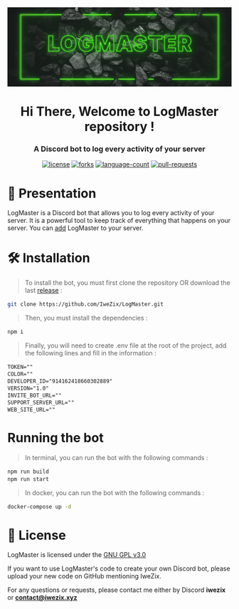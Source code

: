 <div align="center">
    <img align="center" style="display: block; margin: 0 auto" src="assets/readme/banner.gif">
</div>

<h1 align="center">Hi There, Welcome to LogMaster repository ! </h1>
<h3 align="center">A Discord bot to log every activity of your server</h3>

<!-- Badges -->
<div align="center">
    <a href="https://img.shields.io/github/license/IweZix/LogMaster"><img src="https://img.shields.io/github/license/IweZix/LogMaster" alt="license"/></a>
    <a href="https://img.shields.io/github/forks/IweZix/LogMaster"><img src="https://img.shields.io/github/forks/IweZix/LogMaster" alt="forks"/></a>
    <a href="https://img.shields.io/github/languages/count/IweZix/LogMaster"><img src="https://img.shields.io/github/languages/count/IweZix/LogMaster" alt="language-count"/></a>
    <a href="https://img.shields.io/github/issues-pr/IweZix/LogMaster"><img src="https://img.shields.io/github/issues-pr/IweZix/LogMaster" alt="pull-requests"/></a>
</div>

<!-- Presentation -->
# 📜 Presentation

LogMaster is a Discord bot that allows you to log every activity of your server. It is a powerful tool to keep track of everything that happens on your server. You can [add](https://discord.com/oauth2/authorize?client_id=1257230339764654101) LogMaster to your server. 

<!-- Installation -->
# 🛠️ Installation

> To install the bot, you must first clone the repository OR download the last [release](https://github.com/IweZix/LogMaster/releases) :

```bash
git clone https://github.com/IweZix/LogMaster.git
```

> Then, you must install the dependencies :

```bash
npm i
```

> Finally, you will need to create .env file at the root of the project, add the following lines and fill in the information :

```env
TOKEN=""
COLOR=""
DEVELOPER_ID="914162418660302889"
VERSION="1.0"
INVITE_BOT_URL=""
SUPPORT_SERVER_URL=""
WEB_SITE_URL=""
```

# Running the bot

> In terminal, you can run the bot with the following commands :

```bash
npm run build
npm run start
```

> In docker, you can run the bot with the following commands :

```bash
docker-compose up -d
```

# 📝 License

LogMaster is licensed under the [GNU GPL v3.0](https://www.gnu.org/licenses/gpl-3.0.en.html)

If you want to use LogMaster's code to create your own Discord bot, please upload your new code on GitHub mentioning IweZix.

For any questions or requests, please contact me either by Discord **iwezix** or **contact@iwezix.xyz**